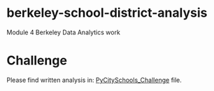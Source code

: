 # berkeley-school-district-analysis
Module 4 Berkeley Data Analytics work

# Challenge

Please find written analysis in: [PyCitySchools_Challenge](https://github.com/csparkma/berkeley-school-district-analysis/blob/master/PyCitySchools_Challenge.ipynb) file.
